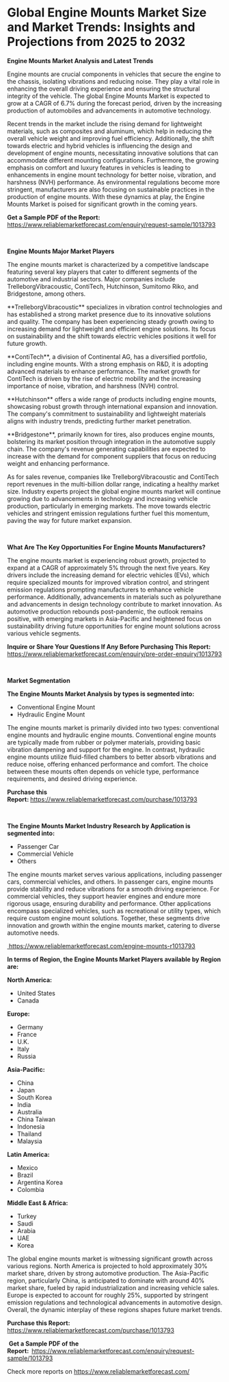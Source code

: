 <p><h1>Global Engine Mounts Market Size and Market Trends: Insights and Projections from 2025 to 2032</h1></p><p><strong>Engine Mounts Market Analysis and Latest Trends</strong></p>
<p><p>Engine mounts are crucial components in vehicles that secure the engine to the chassis, isolating vibrations and reducing noise. They play a vital role in enhancing the overall driving experience and ensuring the structural integrity of the vehicle. The global Engine Mounts Market is expected to grow at a CAGR of 6.7% during the forecast period, driven by the increasing production of automobiles and advancements in automotive technology.</p><p>Recent trends in the market include the rising demand for lightweight materials, such as composites and aluminum, which help in reducing the overall vehicle weight and improving fuel efficiency. Additionally, the shift towards electric and hybrid vehicles is influencing the design and development of engine mounts, necessitating innovative solutions that can accommodate different mounting configurations. Furthermore, the growing emphasis on comfort and luxury features in vehicles is leading to enhancements in engine mount technology for better noise, vibration, and harshness (NVH) performance. As environmental regulations become more stringent, manufacturers are also focusing on sustainable practices in the production of engine mounts. With these dynamics at play, the Engine Mounts Market is poised for significant growth in the coming years.</p></p>
<p><strong>Get a Sample PDF of the Report:&nbsp;</strong> <a href="https://www.reliablemarketforecast.com/enquiry/request-sample/1013793?utm_campaign=2210&utm_medium=2&utm_source=Github&utm_content=ia&utm_term=21022025&utm_id=engine-mounts">https://www.reliablemarketforecast.com/enquiry/request-sample/1013793</a></p>
<p>&nbsp;</p>
<p><strong>Engine Mounts Major Market Players</strong></p>
<p><p>The engine mounts market is characterized by a competitive landscape featuring several key players that cater to different segments of the automotive and industrial sectors. Major companies include TrelleborgVibracoustic, ContiTech, Hutchinson, Sumitomo Riko, and Bridgestone, among others.</p><p>**TrelleborgVibracoustic** specializes in vibration control technologies and has established a strong market presence due to its innovative solutions and quality. The company has been experiencing steady growth owing to increasing demand for lightweight and efficient engine solutions. Its focus on sustainability and the shift towards electric vehicles positions it well for future growth.</p><p>**ContiTech**, a division of Continental AG, has a diversified portfolio, including engine mounts. With a strong emphasis on R&D, it is adopting advanced materials to enhance performance. The market growth for ContiTech is driven by the rise of electric mobility and the increasing importance of noise, vibration, and harshness (NVH) control.</p><p>**Hutchinson** offers a wide range of products including engine mounts, showcasing robust growth through international expansion and innovation. The company's commitment to sustainability and lightweight materials aligns with industry trends, predicting further market penetration.</p><p>**Bridgestone**, primarily known for tires, also produces engine mounts, bolstering its market position through integration in the automotive supply chain. The company's revenue generating capabilities are expected to increase with the demand for component suppliers that focus on reducing weight and enhancing performance.</p><p>As for sales revenue, companies like TrelleborgVibracoustic and ContiTech report revenues in the multi-billion dollar range, indicating a healthy market size. Industry experts project the global engine mounts market will continue growing due to advancements in technology and increasing vehicle production, particularly in emerging markets. The move towards electric vehicles and stringent emission regulations further fuel this momentum, paving the way for future market expansion.</p></p>
<p>&nbsp;</p>
<p><strong>What Are The Key Opportunities For Engine Mounts Manufacturers?</strong></p>
<p><p>The engine mounts market is experiencing robust growth, projected to expand at a CAGR of approximately 5% through the next five years. Key drivers include the increasing demand for electric vehicles (EVs), which require specialized mounts for improved vibration control, and stringent emission regulations prompting manufacturers to enhance vehicle performance. Additionally, advancements in materials such as polyurethane and advancements in design technology contribute to market innovation. As automotive production rebounds post-pandemic, the outlook remains positive, with emerging markets in Asia-Pacific and heightened focus on sustainability driving future opportunities for engine mount solutions across various vehicle segments.</p></p>
<p><strong>Inquire or Share Your Questions If Any Before Purchasing This Report:</strong> <a href="https://www.reliablemarketforecast.com/enquiry/pre-order-enquiry/1013793?utm_campaign=2210&utm_medium=2&utm_source=Github&utm_content=ia&utm_term=21022025&utm_id=engine-mounts">https://www.reliablemarketforecast.com/enquiry/pre-order-enquiry/1013793</a></p>
<p>&nbsp;</p>
<p><strong>Market Segmentation</strong></p>
<p><strong>The Engine Mounts Market Analysis by types is segmented into:</strong></p>
<p><ul><li>Conventional Engine Mount</li><li>Hydraulic Engine Mount</li></ul></p>
<p><p>The engine mounts market is primarily divided into two types: conventional engine mounts and hydraulic engine mounts. Conventional engine mounts are typically made from rubber or polymer materials, providing basic vibration dampening and support for the engine. In contrast, hydraulic engine mounts utilize fluid-filled chambers to better absorb vibrations and reduce noise, offering enhanced performance and comfort. The choice between these mounts often depends on vehicle type, performance requirements, and desired driving experience.</p></p>
<p><strong>Purchase this Report:&nbsp;</strong><a href="https://www.reliablemarketforecast.com/purchase/1013793?utm_campaign=2210&utm_medium=2&utm_source=Github&utm_content=ia&utm_term=21022025&utm_id=engine-mounts">https://www.reliablemarketforecast.com/purchase/1013793</a></p>
<p>&nbsp;</p>
<p><strong>The Engine Mounts Market Industry Research by Application is segmented into:</strong></p>
<p><ul><li>Passenger Car</li><li>Commercial Vehicle</li><li>Others</li></ul></p>
<p><p>The engine mounts market serves various applications, including passenger cars, commercial vehicles, and others. In passenger cars, engine mounts provide stability and reduce vibrations for a smooth driving experience. For commercial vehicles, they support heavier engines and endure more rigorous usage, ensuring durability and performance. Other applications encompass specialized vehicles, such as recreational or utility types, which require custom engine mount solutions. Together, these segments drive innovation and growth within the engine mounts market, catering to diverse automotive needs.</p></p>
<p><a href="https://www.reliablemarketforecast.com/engine-mounts-r1013793?utm_campaign=2210&utm_medium=2&utm_source=Github&utm_content=ia&utm_term=21022025&utm_id=engine-mounts">&nbsp;https://www.reliablemarketforecast.com/engine-mounts-r1013793</a></p>
<p><strong>In terms of Region, the Engine Mounts Market Players available by Region are:</strong></p>
<p>
    <p> <strong> North America: </strong>
        <ul>
            <li>United States</li>
            <li>Canada</li>
        </ul>
        </p> 
    <p> <strong> Europe: </strong>
        <ul>
            <li>Germany</li>
            <li>France</li>
            <li>U.K.</li>
            <li>Italy</li>
            <li>Russia</li>
        </ul>
        </p> 
    <p> <strong> Asia-Pacific: </strong>
        <ul>
            <li>China</li>
            <li>Japan</li>
            <li>South Korea</li>
            <li>India</li>
            <li>Australia</li>
            <li>China Taiwan</li>
            <li>Indonesia</li>
            <li>Thailand</li>
            <li>Malaysia</li>
        </ul>
        </p> 
    <p> <strong> Latin America: </strong>
        <ul>
            <li>Mexico</li>
            <li>Brazil</li>
            <li>Argentina Korea</li>
            <li>Colombia</li>
        </ul>
        </p> 
    <p> <strong> Middle East & Africa: </strong>
        <ul>
            <li>Turkey</li>
            <li>Saudi</li>
            <li>Arabia</li>
            <li>UAE</li>
            <li>Korea</li>
        </ul>
    </p>
    </p>
<p><p>The global engine mounts market is witnessing significant growth across various regions. North America is projected to hold approximately 30% market share, driven by strong automotive production. The Asia-Pacific region, particularly China, is anticipated to dominate with around 40% market share, fueled by rapid industrialization and increasing vehicle sales. Europe is expected to account for roughly 25%, supported by stringent emission regulations and technological advancements in automotive design. Overall, the dynamic interplay of these regions shapes future market trends.</p></p>
<p><strong>Purchase this Report: </strong><a href="https://www.reliablemarketforecast.com/purchase/1013793?utm_campaign=2210&utm_medium=2&utm_source=Github&utm_content=ia&utm_term=21022025&utm_id=engine-mounts">https://www.reliablemarketforecast.com/purchase/1013793</a></p>
<p>&nbsp;<strong>Get a Sample PDF of the Report:&nbsp;&nbsp;</strong><a href="https://www.reliablemarketforecast.com/enquiry/request-sample/1013793?utm_campaign=2210&utm_medium=2&utm_source=Github&utm_content=ia&utm_term=21022025&utm_id=engine-mounts">https://www.reliablemarketforecast.com/enquiry/request-sample/1013793</a></p>
<p><strong></strong></p>
<p>Check more reports on <a href="https://www.reliablemarketforecast.com/?utm_campaign=2210&utm_medium=2&utm_source=Github&utm_content=ia&utm_term=21022025&utm_id=engine-mounts">https://www.reliablemarketforecast.com/</a></p>